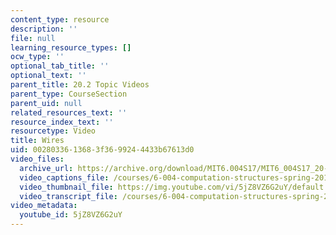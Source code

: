 ```yaml
---
content_type: resource
description: ''
file: null
learning_resource_types: []
ocw_type: ''
optional_tab_title: ''
optional_text: ''
parent_title: 20.2 Topic Videos
parent_type: CourseSection
parent_uid: null
related_resources_text: ''
resource_index_text: ''
resourcetype: Video
title: Wires
uid: 00280336-1368-3f36-9924-4433b67613d0
video_files:
  archive_url: https://archive.org/download/MIT6.004S17/MIT6_004S17_20-02-02_300k.mp4
  video_captions_file: /courses/6-004-computation-structures-spring-2017/2cb360361e6c5ccc8bd8a8c00a17b12e_5jZ8VZ6G2uY.vtt
  video_thumbnail_file: https://img.youtube.com/vi/5jZ8VZ6G2uY/default.jpg
  video_transcript_file: /courses/6-004-computation-structures-spring-2017/d742e663039a0c1584b64572dad66be4_5jZ8VZ6G2uY.pdf
video_metadata:
  youtube_id: 5jZ8VZ6G2uY
---
```

